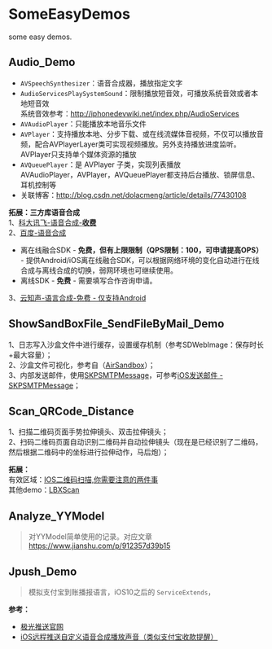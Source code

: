 # SomeEasyDemos
some easy demos.


## Audio_Demo

* `AVSpeechSynthesizer`：语音合成器，播放指定文字
* `AudioServicesPlaySystemSound`：限制播放短音效，可播放系统音效或者本地短音效 <br>
系统音效参考：http://iphonedevwiki.net/index.php/AudioServices
* `AVAudioPlayer`：只能播放本地音乐文件
* `AVPlayer`：支持播放本地、分步下载、或在线流媒体音视频，不仅可以播放音频，配合AVPlayerLayer类可实现视频播放。另外支持播放进度监听。
AVPlayer只支持单个媒体资源的播放
* `AVQueuePlayer`：是 AVPlayer 子类，实现列表播放 <br>
AVAudioPlayer，AVPlayer，AVQueuePlayer都支持后台播放、锁屏信息、耳机控制等<br>
* 关联博客：<http://blog.csdn.net/dolacmeng/article/details/77430108>

**拓展：三方库语音合成**<br>
1、[科大讯飞-语音合成-**收费**](https://www.xfyun.cn/services/online_tts) <br>
2、[百度-语音合成](https://ai.baidu.com/sdk#tts) <br>
* 离在线融合SDK - **免费，但有上限限制（QPS限制：100，可申请提高OPS）** - 提供Android/iOS离在线融合SDK，可以根据网络环境的变化自动进行在线合成与离线合成的切换，弱网环境也可继续使用。 <br>
* 离线SDK - **免费** - 需要填写合作咨询申请。 <br>

3、[云知声-语言合成-免费 - 仅支持Android](http://dev.hivoice.cn/index.jsp) <br>

## ShowSandBoxFile_SendFileByMail_Demo

1、日志写入沙盒文件中进行缓存，设置缓存机制（参考SDWebImage：保存时长+最大容量）；<br>
2、沙盒文件可视化，参考自（[AirSandbox](https://github.com/music4kid/AirSandbox)）；<br>
3、内部发送邮件，使用[SKPSMTPMessage](https://github.com/jetseven/skpsmtpmessage)，可参考[iOS发送邮件 - SKPSMTPMessage](https://www.jianshu.com/p/6cbb7f82c625)；<br>

## Scan_QRCode_Distance

1、扫描二维码页面手势拉伸镜头、双击拉伸镜头；<br>
2、扫码二维码页面自动识别二维码并自动拉伸镜头（现在是已经识别了二维码，然后根据二维码中的坐标进行拉伸动作，马后炮）；<br>

**拓展：** <br>
有效区域：[IOS二维码扫描,你需要注意的两件事](https://blog.cnbluebox.com/blog/2014/08/26/ioser-wei-ma-sao-miao/) <br>
其他demo：[LBXScan](https://github.com/MxABC/LBXScan) <br>


## Analyze_YYModel

> 对YYModel简单使用的记录。对应文章 https://www.jianshu.com/p/912357d39b15


## Jpush_Demo

> 模拟支付宝到账播报语言，iOS10之后的 `ServiceExtends`，

**参考：**<br>
* [极光推送官网](https://docs.jiguang.cn//jpush/guideline/intro/) <br>
* [iOS远程推送自定义语音合成播放声音（类似支付宝收款提醒）](https://blog.csdn.net/BUG_delete/article/details/80408661) <br>

